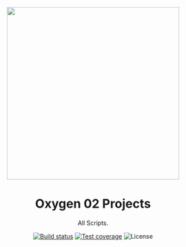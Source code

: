 <div align="center">
  <a href="https://luna.liriliri.io/" target="_blank">
    <img src="blob:null/829c21aa-7af7-44ea-9661-7ee2cab3ea78" width="400">
  </a>
</div>

<h1 align="center">Oxygen 02 Projects</h1>

<div align="center">

All Scripts.

[![Build status][ci-image]][ci-url]
[![Test coverage][codecov-image]][codecov-url]
![License][license-image]

</div>

[ci-image]: https://img.shields.io/github/actions/workflow/status/liriliri/luna/main.yml?branch=master&style=flat-square
[ci-url]: https://github.com/liriliri/luna/actions/workflows/main.yml
[codecov-image]: https://img.shields.io/codecov/c/github/liriliri/luna?style=flat-square
[codecov-url]: https://codecov.io/github/liriliri/luna?branch=master
[license-image]: https://img.shields.io/github/license/liriliri/luna?style=flat-square
